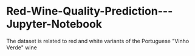 # Red-Wine-Quality-Prediction---Jupyter-Notebook
The dataset is related to red and white variants of the Portuguese "Vinho Verde" wine
